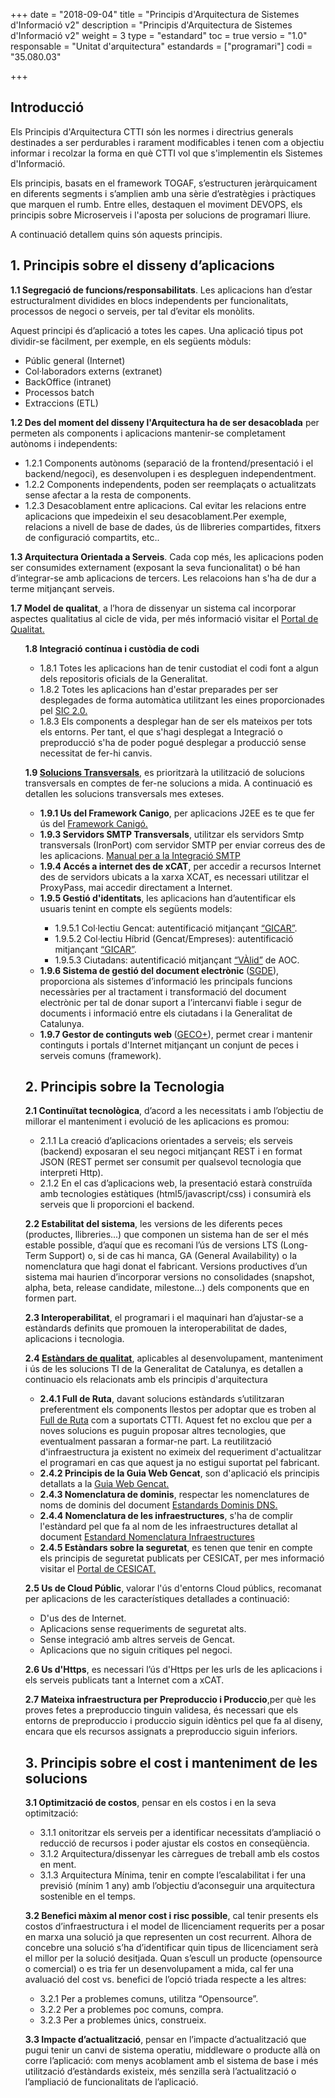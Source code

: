+++
date        = "2018-09-04"
title       = "Principis d'Arquitectura de Sistemes d'Informació v2"
description = "Principis d'Arquitectura de Sistemes d'Informació v2"
weight		= 3
type = "estandard"
toc         = true
versio      = "1.0"
responsable = "Unitat d'arquitectura"
estandards =  ["programari"]
codi = "35.080.03"

+++
## Introducció


Els Principis d'Arquitectura CTTI són les normes i directrius generals destinades a ser perdurables i rarament modificables i  tenen com a objectiu informar i recolzar la forma en què CTTI vol que s'implementin els Sistemes d'Informació.

Els principis, basats en el framework TOGAF, s’estructuren jeràrquicament en diferents segments i s’amplien amb una sèrie d’estratègies i pràctiques que marquen el rumb. Entre elles, destaquen el moviment DEVOPS, els principis sobre Microserveis i l'aposta per solucions de programari lliure.

<p>A continuació detallem quins són aquests principis.</p>



## 1. Principis sobre el disseny d’aplicacions

<p><strong>1.1 Segregació de funcions/responsabilitats</strong>. Les aplicacions han d’estar estructuralment dividides en blocs independents per funcionalitats, processos de negoci o serveis, per tal d’evitar els monòlits.</p><p>Aquest principi és d’aplicació a totes les capes. Una aplicació tipus pot dividir-se fàcilment, per exemple, en els següents mòduls:</p>

<ul>
    <li>Públic general (Internet)</li>
    <li>Col·laboradors externs (extranet)</li>
    <li>BackOffice (intranet)</li>
    <li>Processos batch</li>
    <li>Extraccions (ETL)</li>
</ul>

<p><strong>1.2 Des del moment del disseny l'Arquitectura ha de ser desacoblada</strong> per permeten als components i aplicacions mantenir-se completament autònoms i independents:</p>

<ul>
    <li>1.2.1 Components autònoms (separació de la frontend/presentació i el backend/negoci), es desenvolupen i es despleguen independentment.</li>
    <li>1.2.2 Components independents, poden ser reemplaçats o actualitzats sense afectar a la resta de components.</li>
	<li>1.2.3 Desacoblament entre aplicacions. Cal evitar les relacions entre aplicacions que impedeixin el seu desacoblament.Per exemple, relacions a nivell de base de dades, ús de llibreries compartides, fitxers de configuració compartits, etc.. </li>
</ul>

<p><strong>1.3 Arquitectura Orientada a Serveis</strong>. Cada cop més, les aplicacions poden ser consumides externament (exposant la seva funcionalitat) o bé han d’integrar-se amb aplicacions de tercers. Les relacoions han s'ha de dur a terme mitjançant serveis.

<p><strong>1.7 Model de qualitat</strong>, a l’hora de dissenyar un sistema cal incorporar aspectes qualitatius al cicle de vida, per més informació visitar el <a href="https://qualitat.solucions.gencat.cat/">Portal de Qualitat.</a> </p>
<ul>

<p> <strong>1.8 Integració contínua i custòdia de codi</strong>
<ul>
	<li> 1.8.1 Totes les aplicacions han de tenir custodiat el codi font a algun dels repositoris oficials de la Generalitat.</li>
	<li> 1.8.2 Totes les aplicacions han d'estar preparades per ser desplegades de forma automàtica utilitzant les eines proporcionades pel <a href="https://canigo.ctti.gencat.cat/sic-documentacio/">SIC 2.0.</a></li>
	<li> 1.8.3 Els components a desplegar han de ser els mateixos per tots els entorns. Per tant, el que s'hagi desplegat a Integració o preproducció s'ha de poder pogué desplegar a producció sense necessitat de fer-hi canvis.</li>	
</ul>	

<p> <strong>1.9 <a href="http://ctti.gencat.cat/ca/ctti/solucions-corporatives/">Solucions Transversals</a></strong>, es prioritzarà la utilització de solucions transversals en comptes de fer-ne solucions a mida. A continuació es detallen les solucions transversals mes exteses.</strong>
<ul>
	<li> <strong>1.9.1 Us del Framework Canigo</strong>, per aplicacions J2EE es te que fer ús del <a href="https://canigo.ctti.gencat.cat/canigo/framework/">Framework Canigó.</a></li>
	<li><strong>1.9.3 Servidors SMTP Transversals</strong>, utilitzar els servidors Smtp transversals (IronPort) com servidor SMTP per enviar correus des de les aplicacions.
			<a href="https://portic.ctti.gencat.cat/solucions/soltecnologiques/_layouts/15/WopiFrame.aspx?sourcedoc=%2Fsolucions%2Fsoltecnologiques%2FDocuments%2FLloc%20de%20Treball%2F10%2D02%2FCTTI%5F9%2E61%5FIntegraci%C3%B3%5FSMTP%5FIronPort%2Epdf&action=view">Manual per a la Integració SMTP</a></li>
	<li><strong>1.9.4 Accés a internet des de xCAT</strong>, per accedir a recursos Internet des de servidors ubicats a la xarxa XCAT, es necessari utilitzar el ProxyPass, mai accedir directament a Internet.</li>
	<li><strong>1.9.5 Gestió d'identitats</strong>, les aplicacions han d’autentificar els usuaris tenint en compte els següents models: </li>
	<ul>
		<li>1.9.5.1 Col·lectiu Gencat: autentificació mitjançant <a href="http://ctti.gencat.cat/ca/ctti/solucions-corporatives/gestio-didentitats/">“GICAR”</a>.</li>
		<li>1.9.5.2 Col·lectiu Híbrid (Gencat/Empreses): autentificació mitjançant <a href="http://ctti.gencat.cat/ca/ctti/solucions-corporatives/gestio-didentitats/">“GICAR”</a>.</li>
		<li>1.9.5.3 Ciutadans: autentificació mitjançant <a href="https://www.aoc.cat/serveis-aoc/valid/">“VÀlid”</a> de AOC.</li>
	</ul>
	<li><strong>1.9.6 Sistema de gestió del document electrònic </strong>(<a href="http://ctti.gencat.cat/ca/ctti/solucions-corporatives/solucions-de-suport/sistema-de-gestio-del-document-electronic-sgde/">SGDE</a>), proporciona als sistemes d’informació les principals funcions necessàries per al tractament i transformació del document electrònic per tal de donar suport a l’intercanvi fiable i segur de documents i informació entre els ciutadans i la Generalitat de Catalunya.</li>	
	<li><strong>1.9.7 Gestor de continguts web </strong>(<a href="http://ctti.gencat.cat/ca/ctti/solucions-corporatives/comunicacio-i-relacio/webs/geco/">GECO+</a>), permet crear i mantenir continguts i portals d'Internet mitjançant un conjunt de peces i serveis comuns (framework).</li>	
</ul>
<p></p>

## 2. Principis sobre la Tecnologia

<p><strong>2.1 Continuïtat tecnològica</strong>, d’acord a les necessitats i amb l’objectiu de millorar el manteniment i evolució de les aplicacions es promou:

<ul>
	<li> 2.1.1 La creació d’aplicacions orientades a serveis; els serveis (backend) exposaran el seu negoci mitjançant REST i en format JSON (REST permet ser consumit per qualsevol tecnologia que interpreti Http).</li>
	<li> 2.1.2 En el cas d’aplicacions web, la presentació estarà construïda amb tecnologies estàtiques  (html5/javascript/css) i consumirà els serveis que li proporcioni el backend. </li>
</ul>

<p><strong>2.2 Estabilitat del sistema</strong>, les versions de les diferents peces (productes, llibreries...) que componen un sistema han de ser el més estable possible, d’aquí que es recomani l’ús de versions LTS (Long-Term Support) o, si de cas hi manca, GA (General Availability) o la nomenclatura que hagi donat el fabricant. Versions productives d’un sistema mai haurien d’incorporar versions no consolidades (snapshot, alpha, beta, release candidate, milestone...) dels components que en formen part.</p>

<p><strong>2.3 Interoperabilitat</strong>, el programari i el maquinari han d’ajustar-se a estàndards definits que promouen la interoperabilitat de dades, aplicacions i tecnologia.</p>

<p><strong>2.4 <a href="https://qualitat.solucions.gencat.cat/estandards/"> Estàndars de qualitat</a></strong>, aplicables al desenvolupament, manteniment i ús de les solucions TI de la Generalitat de Catalunya, es detallen a continuacio els relacionats amb els principis d'arquitectura
<ul>
<li><strong>2.4.1 Full de Ruta</strong>, davant solucions estàndards s’utilitzaran preferentment els components llestos per adoptar que es troben al <a href="https://qualitat.solucions.gencat.cat/estandards/estandard-full-ruta-programari/">Full de Ruta</a> com a suportats CTTI. Aquest fet no exclou que per a noves solucions es puguin proposar altres tecnologies, que eventualment passaran a formar-ne part. La reutilització d'infraestructura ja existent no eximeix del requeriment d'actualitzar el programari en cas que aquest ja no estigui suportat pel fabricant.</li>

<li><strong>2.4.2 Principis de la Guia Web Gencat</strong>, son d'aplicació els principis detallats a la <a href="http://guiaweb.gencat.cat/ca/inici/"> Guia Web Gencat.</a></li>

<li><strong>2.4.3 Nomenclatura de dominis</strong>, respectar les nomenclatures de noms de dominis del document <a href="https://qualitat.solucions.gencat.cat/estandards/estandard-dominis-dns/">Estandards Dominis DNS.</a></li> 
<li><strong>2.4.4 Nomenclatura de les infraestructures</strong>, s'ha de complir l'estàndard pel que fa al nom de les infraestructures detallat al document <a href="https://qualitat.solucions.gencat.cat/estandards/estandard-nomenclatura-infraestructures/">Estandard Nomenclatura Infraestructures</a></li>
<li><strong>2.4.5 Estàndars sobre la seguretat</strong>, es tenen que tenir en compte els principis de seguretat publicats per CESICAT, per mes informació visitar el <a href="https://portal.cesicat.cat/index.php">Portal de CESICAT. </a></li>
</ul>

<p><strong>2.5 Us de Cloud Públic</strong>, valorar l'ús d'entorns Cloud públics, recomanat per aplicacions de les característiques detallades a continuació:
<ul>
	<li> D'us des de Internet. </li>
	<li> Aplicacions sense requeriments de seguretat alts. </li>
	<li> Sense integració amb altres serveis de Gencat. </li>
	<li> Aplicacions que no siguin critiques pel negoci.</li>
</ul>
<p><strong>2.6 Us d'Https</strong>, es necessari l’ús d'Https per les urls de les aplicacions i els serveis publicats tant a Internet com a xCAT.
<p><strong>2.7 Mateixa infraestructura per Preproduccio i Produccio</strong>,per què les proves fetes a preproduccio tinguin validesa, és necessari que els entorns de preproduccio i produccio siguin idèntics pel que fa al diseny, encara que els recursos assignats a preproduccio siguin inferiors.</p>


## 3. Principis sobre el cost i manteniment de les solucions

<p><strong>3.1 Optimització de costos</strong>, pensar en els costos i en la seva optimització:</p>
<ul>
    <li>3.1.1 onitoritzar els serveis per a identificar necessitats d’ampliació o reducció de recursos i poder ajustar els costos en conseqüència.</li>
    <li>3.1.2 Arquitectura/dissenyar les càrregues de treball amb els costos en ment.</li>
    <li>3.1.3 Arquitectura Mínima, tenir en compte l’escalabilitat i fer una previsió (mínim 1 any) amb l’objectiu d’aconseguir una arquitectura sostenible en el temps.</li>
</ul>

<p><strong>3.2 Benefici màxim al menor cost i risc possible</strong>, cal tenir presents els costos d’infraestructura i el model de llicenciament requerits per a posar en marxa una solució ja que representen un cost recurrent. Alhora de concebre una solució s’ha d’identificar quin tipus de llicenciament serà el millor per la solució desitjada. Quan s’escull un producte (opensource o comercial) o es tria fer un desenvolupament a mida, cal fer una avaluació del cost vs. benefici de l’opció triada respecte a les altres: </p>
<ul>
    <li>3.2.1 Per a problemes comuns, utilitza “Opensource”. </li>
    <li>3.2.2 Per a problemes poc comuns, compra. </li>
    <li>3.2.3 Per a problemes únics, construeix.</li>
</ul>

<p><strong>3.3 Impacte d’actualització</strong>, pensar en l’impacte d’actualització que pugui tenir un canvi de sistema operatiu, middleware o producte allà on corre l’aplicació: com menys acoblament amb el sistema de base i més utilització d’estàndards existeix, més senzilla serà l’actualització o l’ampliació de funcionalitats de l’aplicació.</p>
